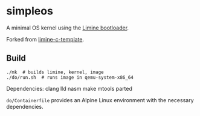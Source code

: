 # simpleos

A minimal OS kernel using the [Limine bootloader](https://github.com/limine-bootloader/limine).

Forked from [limine-c-template](https://github.com/limine-bootloader/limine-c-template).

## Build

```
./mk  # builds limine, kernel, image
./do/run.sh  # runs image in qemu-system-x86_64
```

Dependencies: clang lld nasm make mtools parted

`do/Containerfile` provides an Alpine Linux environment with the necessary
dependencies.

